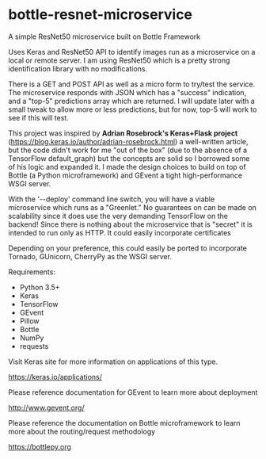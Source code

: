 # bottle-resnet-microservice
A simple ResNet50 microservice built on Bottle Framework

Uses Keras and ResNet50 API to identify images run as a microservice on a local or remote server.  I am using ResNet50 which is a pretty strong identification library with no modifications.

There is a GET and POST API as well as a micro form to try/test the service.  The microservice responds with JSON which has a "success" indication, and a "top-5" predictions array which are returned.  I will update later with a small tweak to allow more or less predictions, but for now, top-5 will work to see if this will test.

This project was inspired by **Adrian Rosebrock's Keras+Flask project** (https://blog.keras.io/author/adrian-rosebrock.html) a well-written article, but the code didn't work for me "out of the box" (due to the absence of a TensorFlow default_graph) but the concepts are solid so I borrowed some of his logic and expanded it.  I made the design choices to build on top of Bottle (a Python microframework) and GEvent a tight high-performance WSGI server.

With the '--deploy' command line switch, you will have a viable microservice which runs as a "Greenlet."  No guarantees on can be made on scalability since it does use the very demanding TensorFlow on the backend!  Since there is nothing about the microservice that is "secret" it is intended to run only as HTTP.  It could easily incorporate certificates

Depending on your preference, this could easily be ported to incorporate Tornado, GUnicorn, CherryPy as the WSGI server.

Requirements:

* Python 3.5+
* Keras
* TensorFlow
* GEvent
* Pillow
* Bottle
* NumPy
 * requests
 
Visit Keras site for more information on applications of this type.

https://keras.io/applications/

Please reference documentation for GEvent to learn more about deployment
 
http://www.gevent.org/
 
Please reference the documentation on Bottle microframework to learn more about the routing/request methodology
 
https://bottlepy.org
 
 
